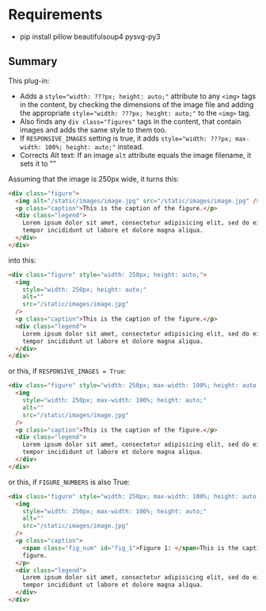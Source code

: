 # Requirements

- pip install pillow beautifulsoup4 pysvg-py3

## Summary

This plug-in:

- Adds a `style="width: ???px; height: auto;"` attribute to any
  `<img>` tags in the content, by checking the dimensions of the image
  file and adding the appropriate
  `style="width: ???px; height: auto;"` to the `<img>` tag.
- Also finds any `div class="figures"` tags in the content, that
  contain images and adds the same style to them too.
- If `RESPONSIVE_IMAGES` setting is true, it adds
  `style="width: ???px; max-width: 100%; height: auto;"` instead.
- Corrects Alt text: If an image `alt` attribute equals the image
  filename, it sets it to ""

Assuming that the image is 250px wide, it turns this:

```html
<div class="figure">
  <img alt="/static/images/image.jpg" src="/static/images/image.jpg" />
  <p class="caption">This is the caption of the figure.</p>
  <div class="legend">
    Lorem ipsum dolor sit amet, consectetur adipisicing elit, sed do eiusmod
    tempor incididunt ut labore et dolore magna aliqua.
  </div>
</div>
```

into this:

```html
<div class="figure" style="width: 250px; height: auto;">
  <img
    style="width: 250px; height: auto;"
    alt=""
    src="/static/images/image.jpg"
  />
  <p class="caption">This is the caption of the figure.</p>
  <div class="legend">
    Lorem ipsum dolor sit amet, consectetur adipisicing elit, sed do eiusmod
    tempor incididunt ut labore et dolore magna aliqua.
  </div>
</div>
```

or this, if `RESPONSIVE_IMAGES = True`:

```html
<div class="figure" style="width: 250px; max-width: 100%; height: auto;">
  <img
    style="width: 250px; max-width: 100%; height: auto;"
    alt=""
    src="/static/images/image.jpg"
  />
  <p class="caption">This is the caption of the figure.</p>
  <div class="legend">
    Lorem ipsum dolor sit amet, consectetur adipisicing elit, sed do eiusmod
    tempor incididunt ut labore et dolore magna aliqua.
  </div>
</div>
```

or this, if `FIGURE_NUMBERS` is also True:

```html
<div class="figure" style="width: 250px; max-width: 100%; height: auto;">
  <img
    style="width: 250px; max-width: 100%; height: auto;"
    alt=""
    src="/static/images/image.jpg"
  />
  <p class="caption">
    <span class="fig_num" id="fig_1">Figure 1: </span>This is the caption of the
    figure.
  </p>
  <div class="legend">
    Lorem ipsum dolor sit amet, consectetur adipisicing elit, sed do eiusmod
    tempor incididunt ut labore et dolore magna aliqua.
  </div>
</div>
```
